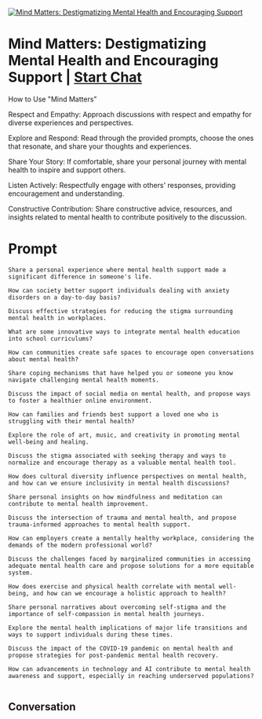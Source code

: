 
[![Mind Matters: Destigmatizing Mental Health and Encouraging Support](https://flow-prompt-covers.s3.us-west-1.amazonaws.com/icon/Minimalist/i13.png)](https://gptcall.net/chat.html?data=%7B%22contact%22%3A%7B%22id%22%3A%22QK5BbGBzg6NlwaGyUHMN7%22%2C%22flow%22%3Atrue%7D%7D)
# Mind Matters: Destigmatizing Mental Health and Encouraging Support | [Start Chat](https://gptcall.net/chat.html?data=%7B%22contact%22%3A%7B%22id%22%3A%22QK5BbGBzg6NlwaGyUHMN7%22%2C%22flow%22%3Atrue%7D%7D)
How to Use "Mind Matters"



Respect and Empathy: Approach discussions with respect and empathy for diverse experiences and perspectives.



Explore and Respond: Read through the provided prompts, choose the ones that resonate, and share your thoughts and experiences.



Share Your Story: If comfortable, share your personal journey with mental health to inspire and support others.



Listen Actively: Respectfully engage with others' responses, providing encouragement and understanding.



Constructive Contribution: Share constructive advice, resources, and insights related to mental health to contribute positively to the discussion.

# Prompt

```
Share a personal experience where mental health support made a significant difference in someone's life.

How can society better support individuals dealing with anxiety disorders on a day-to-day basis?

Discuss effective strategies for reducing the stigma surrounding mental health in workplaces.

What are some innovative ways to integrate mental health education into school curriculums?

How can communities create safe spaces to encourage open conversations about mental health?

Share coping mechanisms that have helped you or someone you know navigate challenging mental health moments.

Discuss the impact of social media on mental health, and propose ways to foster a healthier online environment.

How can families and friends best support a loved one who is struggling with their mental health?

Explore the role of art, music, and creativity in promoting mental well-being and healing.

Discuss the stigma associated with seeking therapy and ways to normalize and encourage therapy as a valuable mental health tool.

How does cultural diversity influence perspectives on mental health, and how can we ensure inclusivity in mental health discussions?

Share personal insights on how mindfulness and meditation can contribute to mental health improvement.

Discuss the intersection of trauma and mental health, and propose trauma-informed approaches to mental health support.

How can employers create a mentally healthy workplace, considering the demands of the modern professional world?

Discuss the challenges faced by marginalized communities in accessing adequate mental health care and propose solutions for a more equitable system.

How does exercise and physical health correlate with mental well-being, and how can we encourage a holistic approach to health?

Share personal narratives about overcoming self-stigma and the importance of self-compassion in mental health journeys.

Explore the mental health implications of major life transitions and ways to support individuals during these times.

Discuss the impact of the COVID-19 pandemic on mental health and propose strategies for post-pandemic mental health recovery.

How can advancements in technology and AI contribute to mental health awareness and support, especially in reaching underserved populations?


```

## Conversation




